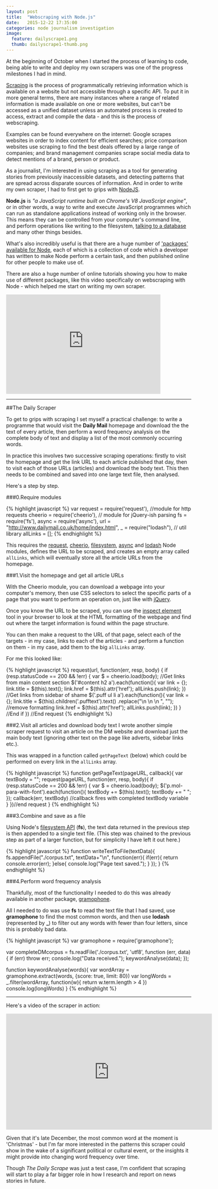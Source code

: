```yaml
---
layout: post
title:  "Webscraping with Node.js"
date:   2015-12-22 17:35:00
categories: node journalism investigation
image:
  feature: dailyscrape1.png
  thumb: dailyscrape1-thumb.png
---
```


At the beginning of October when I started the process of learning to code, being able to write and deploy my own scrapers was one of the progress milestones I had in mind.

[Scraping](https://en.wikipedia.org/wiki/Web_scraping) is the process of programmatically retrieving information which is available on a website but not accessible through a specific API. To put it in more general terms, there are many instances where a range of related information is made available on one or more websites, but can't be accessed as a unified dataset unless an automated process is created to access, extract and compile the data - and this is the process of webscraping.

Examples can be found everywhere on the internet: Google scrapes websites in order to index content for efficient searches; price comparison websites use scraping to find the best deals offered by a large range of companies; and brand management companies scrape social media data to detect mentions of a brand, person or product.

As a journalist, I'm interested in using scraping as a tool for generating stories from previously inaccessible datasets, and detecting patterns that are spread across disparate sources of information. And in order to write my own scraper, I had to first get to grips with [NodeJS][NJ].

**Node.js** is *"a JavaScript runtime built on Chrome's V8 JavaScript engine"*, or in other words, a way to write and execute JavaScript programmes which can run as standalone applications instead of working only in the browser. This means they can be controlled from your computer's command line, and perform operations like writing to the filesystem, [talking to a database](http://mean.io/#!/) and many other things besides. 

What's also incredibly useful is that there are a huge number of ['packages' available for Node](https://www.npmjs.com/), each of which is a collection of code which a developer has written to make Node perform a certain task, and then published online for other people to make use of. 

There are also a huge number of online tutorials showing you how to make use of different packages, like this video specifically on webscraping with Node - which helped me start on writing my own scraper.

<iframe width="420" height="270" src="https://www.youtube.com/embed/LJHpm0J688Y?rel=0&amp;showinfo=0" frameborder="0" allowfullscreen></iframe>

---

##The Daily Scraper

To get to grips with scraping I set myself a practical challenge: to write a programme that would visit the **Daily Mail** homepage and download the the text of every article, then perform a word frequency analysis on the complete body of text and display a list of the most commonly occurring words.

In practice this involves two successive scraping operations: firstly to visit the homepage and get the link URL to each article published that day, then to visit each of those URLs (articles) and download the body text. This then needs to be combined and saved into one large text file, then analysed.

Here's a step by step.

###0.Require modules

{% highlight javascript %}
var request = require('request'), //module for http requests
    cheerio = require('cheerio'), // module for jQuery-ish parsing
    fs = require('fs'),
    async = require('async'),
    url = "http://www.dailymail.co.uk/home/index.html",
    _ = require("lodash"), // util library
    allLinks = [];
{% endhighlight %}

This requires the [request][RQ], [cheerio][CO], [filesystem][FS], [async][AS] and [lodash][LD] Node modules, defines the URL to be scraped, and creates an empty array called `allLinks`, which will eventually store all the article URLs from the homepage.

###1.Visit the homepage and get all article URLs

With the Cheerio module, you can download a webpage into your computer's memory, then use CSS selectors to select the specific parts of a page that you want to perform an operation on, just like with [jQuery](JQ).

Once you know the URL to be scraped, you can use the [inspect element][IE] tool in your browser to look at the HTML formatting of the webpage and find out where the target information is found within the page structure.

You can then make a request to the URL of that page, select each of the targets - in my case, links to each of the articles - and perform a function on them - in my case, add them to the big ``allLinks`` array.

For me this looked like:

{% highlight javascript %}
request(url, function(err, resp, body) {
    if (resp.statusCode == 200 && !err) {
        var $ = cheerio.load(body);
        //Get links from main content section
        $('#content h2 a').each(function(){
            var link = {};
            link.title = $(this).text();
            link.href = $(this).attr('href');
            allLinks.push(link);
        })
        //Get links from sidebar of shame
        $('.puff ul li a').each(function(){
            var link = {};
            link.title = $(this).children('.pufftext').text()
                .replace("\n          \n          \n          ", ""); //remove formatting
            link.href = $(this).attr('href');
            allLinks.push(link);
        })
    } //End if
 }) //End request
{% endhighlight %}

###2.Visit all articles and download body text
I wrote another simple scraper request to visit an article on the DM website and download just the main body text (ignoring other text on the page like adverts, sidebar links etc.).

This was wrapped in a function called `getPageText` (below) which could be performed on every link in the `allLinks` array.

{% highlight javascript %}
function getPageText(pageURL, callback){
    var textBody = "";
    request(pageURL, function(err, resp, body){
        if (resp.statusCode == 200 && !err) {
            var $ = cheerio.load(body);
            $('p.mol-para-with-font').each(function(){
                textBody += $(this).text();
                textBody += " ";
            });
            callback(err, textBody) //callback fires with completed textBody variable
        }
    })//end request
}
{% endhighlight %}

###3.Combine and save as a file

Using Node's [filesystem API][FS] (**fs**), the text data returned in the previous step is then appended to a single text file. (This step was chained to the previous step as part of a larger function, but for simplicity I have left it out here.)

{% highlight javascript %}
function writeTextToFile(textData){
    fs.appendFile("./corpus.txt", textData+"\n", function(err){
        if(err){
            return console.error(err);
        }else{
            console.log("Page text saved.");
        }
    });
}
{% endhighlight %}

###4.Perform word frequency analysis

Thankfully, most of the functionality I needed to do this was already available in another package, [gramophone][GP].

All I needed to do was use **fs** to read the text file that I had saved, use **gramophone** to find the most common words, and then use **lodash** (represented by **_**) to filter out any words with fewer than four letters, since this is probably bad data.

{% highlight javascript %}
var gramophone = require('gramophone');

var completeDMcorpus = fs.readFile('./corpus.txt', 'utf8', 
    function (err, data) {
  if (err) throw err;
  console.log("Data received.");
  keywordAnalyse(data);
});

function keywordAnalyse(words){
    var wordArray = gramophone.extract(words, {score: true, limit: 80})
    var longWords = _.filter(wordArray, function(w){
        return w.term.length > 4
    })
    console.log(longWords)
}
{% endhighlight %}

---

Here's a video of the scraper in action:

<iframe width="560" height="315" src="https://www.youtube.com/embed/Dfauiz8U9C4?rel=0&amp;showinfo=0" frameborder="0" allowfullscreen></iframe>

Given that it's late December, the most common word at the moment is 'Christmas' - but I'm far more interested in the patterns this scraper could show in the wake of a significant political or cultural event, or the insights it might provide into changing word frequency over time.

Though *The Daily Scrape* was just a test case, I'm confident that scraping will start to play a far bigger role in how I research and report on news stories in future.

[NJ]:https://nodejs.org/en/
[RQ]: https://www.npmjs.com/package/request
[CO]: http://cheeriojs.github.io/cheerio/
[FS]: https://nodejs.org/api/fs.html
[AS]: https://github.com/caolan/async
[LD]: https://lodash.com/
[IE]: https://developers.google.com/web/tools/chrome-devtools/iterate/inspect-styles/basics?hl=en
[GP]: https://www.npmjs.com/package/gramophone
